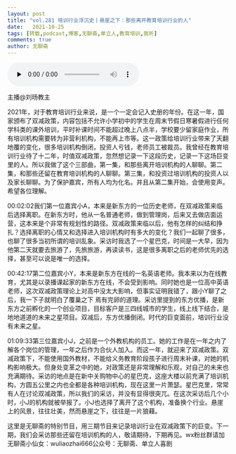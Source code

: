 ```yaml
---
layout: post
title: "vol.281 培训行业浮沉史丨悬崖之下：那些离开教育培训行业的人"
date:   2021-10-25 
tags: [转载,podcast,博客,无聊斋,单立人,教育培训,我听]
comments: true
author: 无聊斋
---
```


<audio id="audio" controls="" preload="none">
      <source id="mp3" src="https://dl.wlz.danlirencomedy.com/item/207_31563634_8372.m4a">
</audio>

主播@刘旸教主

2021年，对于教育培训行业来说，是一个一定会记入史册的年份。在这一年，国家颁布了双减政策，内容包括不允许小学初中的学生在周末节假日寒暑假进行任何学科类的课外培训，平时补课时间不能超过晚上八点半，学校要少留家庭作业，所有培训机构需要转为非营利机构，不能再上市等。这一政策给培训行业带来了天翻地覆的变化，很多培训机构倒闭，投资人亏钱，老师员工被裁员。我曾经在教育培训行业待了十二年，时值双减政策，忽然想记录一下这段历史，记录一下这场巨变里的人。所以我做了这个三部曲，第一集，和那些离开培训机构的人聊聊。第二集，和那些还留在教育培训机构的人聊聊。第三集，和投资过培训机构的投资人以及家长聊聊。为了保护嘉宾，所有人均为化名。并且从第二集开始，会使用变声。希望各位理解。

00:02:02我们第一位嘉宾小A，本来是新东方的一位历史老师，在双减政策来临后选择离职。在新东方时，他从一名普通老师，做到管理岗，后来又去做店面运营，这本来是个非常有规划性的路径。双减政策来临以后，他有怎样的纠结和挣扎？选择离职的心情又和选择进入培训机构时有多大的变化？我们一起聊了很多，也聊了很多当初所谓的培训乱象。采访时我选了一个星巴克，时间是一大早，因为他第二天就要去旅游了，先旅旅游，再读读书，这是很多离职之后的老师优先的选择，甚至可以说是唯一的选择。

00:42:17第二位嘉宾小Y，本来是新东方在线的一名英语老师。我本来以为在线教育，尤其是以录播课起家的新东方在线，不会受到影响。同时她也是一位高中英语老师，这次双减政策理论上对高中没太大影响，但事实证明我错了，跟小Y聊了之后，我一下子就明白了覆巢之下 焉有完卵的道理。采访里提到的东方优播，是新东方之前孵化的一个创业项目，目标客户是三四线城市的学生，线上线下结合，是地地道道的未来之星项目。双减后，东方优播倒闭。时代的巨变面前，培训行业没有未来之星。

01:09:33第三位嘉宾小J，之前是一个外教机构的员工。她的工作是在一年之内了解各个岗位的管理，一年之后作为合伙人加入。而这一年，就迎来了双减政策。双减政策下，不能使用国外教材，不能给义务教育阶段孩子进行周末补课，对她的机构影响极大。但身处变革之中的她，对政策还是非常理解和乐观，对自己的未来也充满期待。采访的地点是在新中关购物中心的星巴克，这座大楼以前充满了培训机构，方圆五公里之内也全都是各种培训机构，现在这里一片萧瑟。星巴克里，常常有人在讨论双减政策，所以我们的采访，并没有显得很突兀。在这次采访后几个小时，小J的机构就被举报了。小J也选择了离开了这个机构，准备换个行业。悬崖上的风景，往往壮美，然而悬崖之下，往往是一片狼藉。

这里是无聊斋的特别节目，用三期节目来记录培训行业在双减政策下的巨变。下一期，我们会采访那些还留在培训机构的人，敬请期待，下期再见。wx粉丝群请加无聊斋小仙女：wuliaozhai666公众号：无聊斋、单立人喜剧
